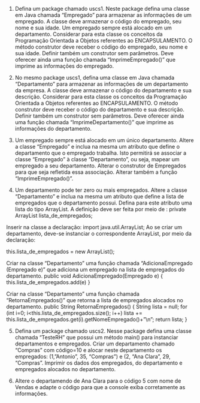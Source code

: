 1. Defina um package chamado uscs1. Neste package defina uma classe em Java chamada “Empregado”
para armazenar as informações de um empregado. A classe deve armazenar o código do empregado,
seu nome e sua idade. Um empregado sempre está alocado em um departamento. Considerar para
esta classe os conceitos da Programação Orientada a Objetos referentes ao ENCAPSULAMENTO. O
método construtor deve receber o código do empregado, seu nome e sua idade. Definir também um
construtor sem parâmetros. Deve oferecer ainda uma função chamada “ImprimeEmpregado()” que
imprime as informações do empregado.

2. No mesmo package uscs1, defina uma classe em Java chamada “Departamento” para armazenar as
informações de um departamento da empresa. A classe deve armazenar o código do departamento e
sua descrição. Considerar para esta classe os conceitos da Programação Orientada a Objetos referentes
ao ENCAPSULAMENTO. O método construtor deve receber o código do departamento e sua descrição.
Definir também um construtor sem parâmetros. Deve oferecer ainda uma função chamada
“ImprimeDepartamento()” que imprime as informações do departamento.

3. Um empregado sempre está alocado em um único departamento. Altere a classe “Empregado” e inclua
na mesma um atributo que define o departamento que o empregado trabalha. Isto permitirá se associar
a classe “Empregado” à classe “Departamento”, ou seja, mapear um empregado a seu departamento.
Alterar o construtor de Empregados para que seja refletida essa associação. Alterar também a função
“ImprimeEmpregado()”.

4. Um departamento pode ter zero ou mais empregados. Altere a classe “Departamento” e inclua na
mesma um atributo que define a lista de empregados que o departamento possui. Defina para este
atributo uma lista do tipo ArrayList. A definição deve ser feita por meio de :
private ArrayList<Empregado> lista_de_empregados;

Inserir na classe a declaração: import java.util.ArrayList; Ao se criar um departamento, deve-se
instanciar o correspondente ArrayList, por meio da declaração:

this.lista_de_empregados = new ArrayList<Empregado>();

Criar na classe “Departamento” uma função chamada “AdicionaEmpregado (Empregado e)” que
adiciona um empregado na lista de empregados do departamento.
public void AdicionaEmpregado(Empregado e) {
this.lista_de_empregados.add(e) }

Criar na classe “Departamento” uma função chamada “RetornaEmpregados()” que retorna a lista de
empregados alocados no departamento.
public String RetornaEmpregados() {
String lista = null;
for (int i=0; i<this.lista_de_empregados.size(); i++)
lista += this.lista_de_empregados.get(i).getNomeEmpregado()+”\n”;
return lista; }

5. Defina um package chamado uscs2. Nesse package defina uma classe chamada “TesteRH” que possui
um método main() para instanciar departamentos e empregados. Criar um departamento chamado
“Compras” com código=10 e alocar neste departamento os empregados: (1,”Antonio”, 35, “Compras”)
e (2, “Ana Clara”, 29, “Compras”. Imprimir os dados dos empregados, do departamento e empregados
alocados no departamento.

6. Altere o departamendo de Ana Clara para o código 5 com nome de Vendas e adapte o código para 
que a console exiba corretamente as informações.
